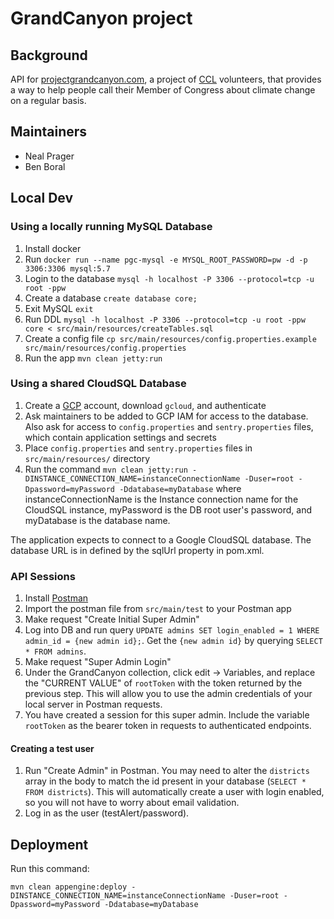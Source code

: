 # GrandCanyon project

## Background
API for [projectgrandcanyon.com](projectgrandcanyon.com), a project of [CCL](citizensclimatelobby.org) volunteers, that provides a way to help people call their Member of Congress about climate change on a regular basis.

## Maintainers
* Neal Prager
* Ben Boral

## Local Dev

### Using a locally running MySQL Database

1. Install docker
2. Run `docker run --name pgc-mysql -e MYSQL_ROOT_PASSWORD=pw -d -p 3306:3306 mysql:5.7`
3. Login to the database `mysql -h localhost -P 3306 --protocol=tcp -u root -ppw`
4. Create a database `create database core;`
5. Exit MySQL `exit`
6. Run DDL `mysql -h localhost -P 3306 --protocol=tcp -u root -ppw core < src/main/resources/createTables.sql`
7. Create a config file `cp src/main/resources/config.properties.example src/main/resources/config.properties`
8. Run the app `mvn clean jetty:run`

### Using a shared CloudSQL Database

1. Create a [GCP](https://cloud.google.com/) account, download `gcloud`, and authenticate
2. Ask maintainers to be added to GCP IAM for access to the database. Also ask for access to `config.properties` and `sentry.properties` files, which contain application settings and secrets
3. Place `config.properties` and `sentry.properties` files in `src/main/resources/` directory 
4. Run the command `mvn clean jetty:run -DINSTANCE_CONNECTION_NAME=instanceConnectionName -Duser=root -Dpassword=myPassword -Ddatabase=myDatabase` where instanceConnectionName is the Instance connection name for the CloudSQL instance, myPassword is the DB root user's password, and myDatabase is the database name.

The application expects to connect to a Google CloudSQL database.  The database URL is in defined by the sqlUrl property in pom.xml.

### API Sessions

1. Install [Postman](https://www.getpostman.com/)
2. Import the postman file from `src/main/test` to your Postman app
3. Make request "Create Initial Super Admin"
4. Log into DB and run query `UPDATE admins SET login_enabled = 1 WHERE admin_id = {new admin id};`. Get the `{new admin id}` by querying `SELECT * FROM admins`.
5. Make request "Super Admin Login"
6. Under the GrandCanyon collection, click edit -> Variables, and replace the "CURRENT VALUE" of `rootToken` with the token returned by the previous step. This will allow you to use the admin credentials of your local server in Postman requests.
7. You have created a session for this super admin. Include the variable `rootToken` as the bearer token in requests to authenticated endpoints.

#### Creating a test user

1. Run "Create Admin" in Postman. You may need to alter the `districts` array in the body to match the id present in your database (`SELECT * FROM districts`). This will automatically create a user with login enabled, so you will not have to worry about email validation.
2. Log in as the user (testAlert/password).

## Deployment
Run this command: 

`mvn clean appengine:deploy -DINSTANCE_CONNECTION_NAME=instanceConnectionName -Duser=root -Dpassword=myPassword -Ddatabase=myDatabase`